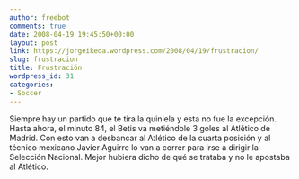 ```yaml
---
author: freebot
comments: true
date: 2008-04-19 19:45:50+00:00
layout: post
link: https://jorgeikeda.wordpress.com/2008/04/19/frustracion/
slug: frustracion
title: Frustración
wordpress_id: 31
categories:
- Soccer
---
```


Siempre hay un partido que te tira la quiniela y esta no fue la excepción. Hasta ahora, el minuto 84, el Betis va metiéndole 3 goles al Atlético de Madrid. Con esto van a desbancar al Atlético de la cuarta posición y al técnico mexicano Javier Aguirre lo van a correr para irse a dirigir la Selección Nacional. Mejor hubiera dicho de qué se trataba y no le apostaba al Atlético.
